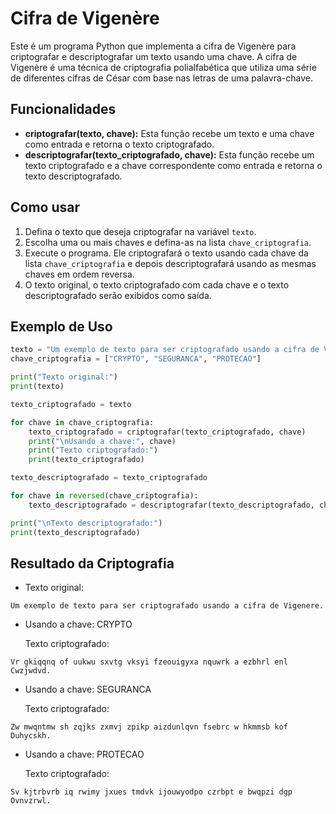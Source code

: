 # Cifra de Vigenère

Este é um programa Python que implementa a cifra de Vigenère para criptografar e descriptografar um texto usando uma chave. A cifra de Vigenère é uma técnica de criptografia polialfabética que utiliza uma série de diferentes cifras de César com base nas letras de uma palavra-chave.

## Funcionalidades

- **criptografar(texto, chave):** Esta função recebe um texto e uma chave como entrada e retorna o texto criptografado.
- **descriptografar(texto_criptografado, chave):** Esta função recebe um texto criptografado e a chave correspondente como entrada e retorna o texto descriptografado.

## Como usar

1. Defina o texto que deseja criptografar na variável `texto`.
2. Escolha uma ou mais chaves e defina-as na lista `chave_criptografia`.
3. Execute o programa. Ele criptografará o texto usando cada chave da lista `chave_criptografia` e depois descriptografará usando as mesmas chaves em ordem reversa.
4. O texto original, o texto criptografado com cada chave e o texto descriptografado serão exibidos como saída.

## Exemplo de Uso

```python
texto = "Um exemplo de texto para ser criptografado usando a cifra de Vigenere."
chave_criptografia = ["CRYPTO", "SEGURANCA", "PROTECAO"]

print("Texto original:")
print(texto)

texto_criptografado = texto

for chave in chave_criptografia:
    texto_criptografado = criptografar(texto_criptografado, chave)
    print("\nUsando a chave:", chave)
    print("Texto criptografado:")
    print(texto_criptografado)

texto_descriptografado = texto_criptografado

for chave in reversed(chave_criptografia):
    texto_descriptografado = descriptografar(texto_descriptografado, chave)

print("\nTexto descriptografado:")
print(texto_descriptografado)
```
## Resultado da Criptografia

- Texto original:
```
Um exemplo de texto para ser criptografado usando a cifra de Vigenere.
```
- Usando a chave: CRYPTO
 
    Texto criptografado:
```
Vr gkiqqnq of uukwu sxvtg vksyi fzeouigyxa nquwrk a ezbhrl enl Cwzjwdvd.
```

- Usando a chave: SEGURANCA

    Texto criptografado:
```
Zw mwqntmw sh zqjks zxmvj zpikp aizdunlqvn fsebrc w hkmmsb kof Duhycskh.
```

- Usando a chave: PROTECAO

    Texto criptografado:
```    
Sv kjtrbvrb iq rwimy jxues tmdvk ijouwyodpo czrbpt e bwqpzi dgp Ovnvzrwl.
```
